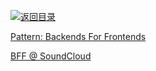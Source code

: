 [![返回目录](https://user-images.githubusercontent.com/5803001/38079637-ff0abcf0-3371-11e8-9b76-ad651620afc7.jpg)](https://github.com/wx-chevalier/Awesome-Lists)

[Pattern: Backends For Frontends](http://samnewman.io/patterns/architectural/bff/)

[BFF @ SoundCloud](https://www.thoughtworks.com/insights/blog/bff-soundcloud)
